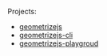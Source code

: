 Projects:

 * [geometrizejs](geometrizejs)
 * [geometrizejs-cli](geometrizejs-cli)
 * [geometrizejs-playgroud](geometrizejs-playground) 